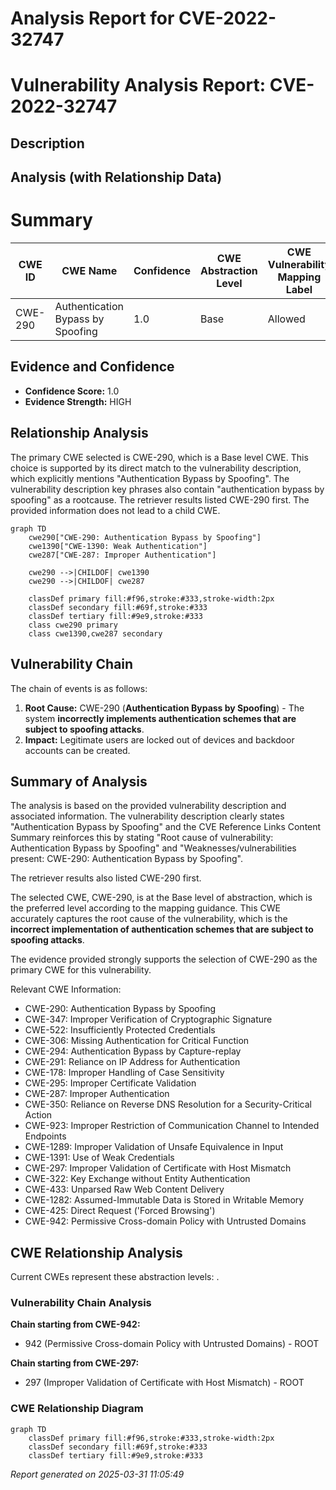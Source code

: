 # Analysis Report for CVE-2022-32747

# Vulnerability Analysis Report: CVE-2022-32747

## Description



## Analysis (with Relationship Data)

# Summary
| CWE ID | CWE Name | Confidence | CWE Abstraction Level | CWE Vulnerability Mapping Label | CWE-Vulnerability Mapping Notes |
|---|---|---|---|---|---|
| CWE-290 | Authentication Bypass by Spoofing | 1.0 | Base | Allowed | Primary CWE |

## Evidence and Confidence

*   **Confidence Score:** 1.0
*   **Evidence Strength:** HIGH

## Relationship Analysis
The primary CWE selected is CWE-290, which is a Base level CWE. This choice is supported by its direct match to the vulnerability description, which explicitly mentions "Authentication Bypass by Spoofing". The vulnerability description key phrases also contain "authentication bypass by spoofing" as a rootcause. The retriever results listed CWE-290 first. The provided information does not lead to a child CWE.

```mermaid
graph TD
    cwe290["CWE-290: Authentication Bypass by Spoofing"]
    cwe1390["CWE-1390: Weak Authentication"]
    cwe287["CWE-287: Improper Authentication"]
    
    cwe290 -->|CHILDOF| cwe1390
    cwe290 -->|CHILDOF| cwe287
    
    classDef primary fill:#f96,stroke:#333,stroke-width:2px
    classDef secondary fill:#69f,stroke:#333
    classDef tertiary fill:#9e9,stroke:#333
    class cwe290 primary
    class cwe1390,cwe287 secondary
```

## Vulnerability Chain
The chain of events is as follows:
1.  **Root Cause:** CWE-290 (**Authentication Bypass by Spoofing**) - The system **incorrectly implements authentication schemes that are subject to spoofing attacks**.
2.  **Impact:** Legitimate users are locked out of devices and backdoor accounts can be created.

## Summary of Analysis
The analysis is based on the provided vulnerability description and associated information. The vulnerability description clearly states "Authentication Bypass by Spoofing" and the CVE Reference Links Content Summary reinforces this by stating "Root cause of vulnerability: Authentication Bypass by Spoofing" and "Weaknesses/vulnerabilities present: CWE-290: Authentication Bypass by Spoofing".

The retriever results also listed CWE-290 first.

The selected CWE, CWE-290, is at the Base level of abstraction, which is the preferred level according to the mapping guidance. This CWE accurately captures the root cause of the vulnerability, which is the **incorrect implementation of authentication schemes that are subject to spoofing attacks**.

The evidence provided strongly supports the selection of CWE-290 as the primary CWE for this vulnerability.

Relevant CWE Information:
- CWE-290: Authentication Bypass by Spoofing
- CWE-347: Improper Verification of Cryptographic Signature
- CWE-522: Insufficiently Protected Credentials
- CWE-306: Missing Authentication for Critical Function
- CWE-294: Authentication Bypass by Capture-replay
- CWE-291: Reliance on IP Address for Authentication
- CWE-178: Improper Handling of Case Sensitivity
- CWE-295: Improper Certificate Validation
- CWE-287: Improper Authentication
- CWE-350: Reliance on Reverse DNS Resolution for a Security-Critical Action
- CWE-923: Improper Restriction of Communication Channel to Intended Endpoints
- CWE-1289: Improper Validation of Unsafe Equivalence in Input
- CWE-1391: Use of Weak Credentials
- CWE-297: Improper Validation of Certificate with Host Mismatch
- CWE-322: Key Exchange without Entity Authentication
- CWE-433: Unparsed Raw Web Content Delivery
- CWE-1282: Assumed-Immutable Data is Stored in Writable Memory
- CWE-425: Direct Request ('Forced Browsing')
- CWE-942: Permissive Cross-domain Policy with Untrusted Domains


## CWE Relationship Analysis

Current CWEs represent these abstraction levels: .


### Vulnerability Chain Analysis

**Chain starting from CWE-942:**
- 942 (Permissive Cross-domain Policy with Untrusted Domains) - ROOT


**Chain starting from CWE-297:**
- 297 (Improper Validation of Certificate with Host Mismatch) - ROOT



### CWE Relationship Diagram

```mermaid
graph TD
    classDef primary fill:#f96,stroke:#333,stroke-width:2px
    classDef secondary fill:#69f,stroke:#333
    classDef tertiary fill:#9e9,stroke:#333
```



*Report generated on 2025-03-31 11:05:49*
